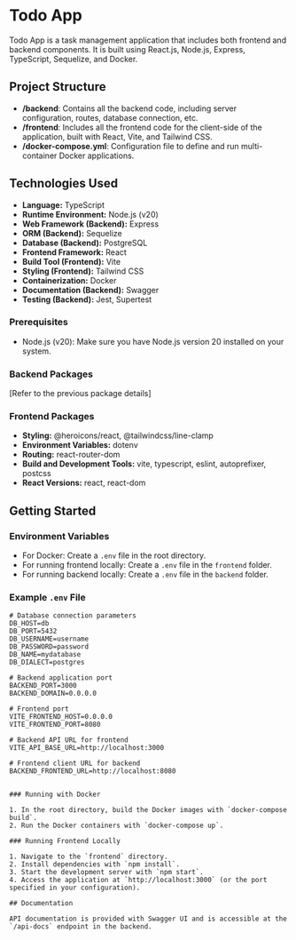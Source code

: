 # Todo App

Todo App is a task management application that includes both frontend and backend components. It is built using React.js, Node.js, Express, TypeScript, Sequelize, and Docker.

## Project Structure

- **/backend**: Contains all the backend code, including server configuration, routes, database connection, etc.
- **/frontend**: Includes all the frontend code for the client-side of the application, built with React, Vite, and Tailwind CSS.
- **/docker-compose.yml**: Configuration file to define and run multi-container Docker applications.

## Technologies Used

- **Language:** TypeScript
- **Runtime Environment:** Node.js (v20)
- **Web Framework (Backend):** Express
- **ORM (Backend):** Sequelize
- **Database (Backend):** PostgreSQL
- **Frontend Framework:** React
- **Build Tool (Frontend):** Vite
- **Styling (Frontend):** Tailwind CSS
- **Containerization:** Docker
- **Documentation (Backend):** Swagger
- **Testing (Backend):** Jest, Supertest


### Prerequisites

- Node.js (v20): Make sure you have Node.js version 20 installed on your system.


### Backend Packages

[Refer to the previous package details]

### Frontend Packages

- **Styling:** @heroicons/react, @tailwindcss/line-clamp
- **Environment Variables:** dotenv
- **Routing:** react-router-dom
- **Build and Development Tools:** vite, typescript, eslint, autoprefixer, postcss
- **React Versions:** react, react-dom

## Getting Started

### Environment Variables

- For Docker: Create a `.env` file in the root directory.
- For running frontend locally: Create a `.env` file in the `frontend` folder.
- For running backend locally: Create a `.env` file in the `backend` folder.

### Example `.env` File

```env
# Database connection parameters
DB_HOST=db
DB_PORT=5432
DB_USERNAME=username
DB_PASSWORD=password
DB_NAME=mydatabase
DB_DIALECT=postgres

# Backend application port
BACKEND_PORT=3000
BACKEND_DOMAIN=0.0.0.0

# Frontend port
VITE_FRONTEND_HOST=0.0.0.0
VITE_FRONTEND_PORT=8080

# Backend API URL for frontend
VITE_API_BASE_URL=http://localhost:3000

# Frontend client URL for backend
BACKEND_FRONTEND_URL=http://localhost:8080


### Running with Docker

1. In the root directory, build the Docker images with `docker-compose build`.
2. Run the Docker containers with `docker-compose up`.

### Running Frontend Locally

1. Navigate to the `frontend` directory.
2. Install dependencies with `npm install`.
3. Start the development server with `npm start`.
4. Access the application at `http://localhost:3000` (or the port specified in your configuration).

## Documentation

API documentation is provided with Swagger UI and is accessible at the `/api-docs` endpoint in the backend.
